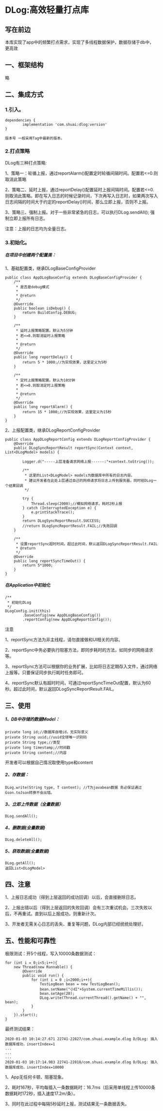 # DLog:高效轻量打点库
## 写在前边


本库实现了app中的频繁打点需求，实现了多线程数据保护，数据存储于db中，更高效


## 一、框架结构

略


## 二、集成方式

### 1.引入。

```
dependencies {
        implementation 'com.shuai:dlog:version'
}

版本号 一般采用Tag中最新的版本。
```

### 2.打点策略
DLog有三种打点策略:

1、策略一：轮循上报，通过reportAlarm()配置定时轮循间隔时间。配置若<=0.则取消此策略

2、策略二、延时上报，通过reportDelay()配置延时上报间隔时间。配置若<=0.则取消此策略。即在写入日志的时候记录时间，下次再写入日志时，如果两次写入日志间隔的时间大于约定的reportDelay()时间，那么立即上报，否则不上报。

3、策略三、强制上报。对于一些非常紧急的日志，可以执行DLog.sendAll(); 强制立即上报所有日志。

注意：上报的日志均为全量日志。


### 3.初始化。

##### 在项目中创建两个配置类：
1、基础配置类，继承DLogBaseConfigProvider
```
public class AppDLogBaseConfig extends DLogBaseConfigProvider {
    /**
     * 是否是debug模式
     *
     * @return
     */
    @Override
    public boolean isDebug() {
        return BuildConfig.DEBUG;
    }

    /**
     * 延时上报策略配置。默认为5分钟
     * 若<=0.则取消延时上报策略
     *
     * @return
     */
    @Override
    public long reportDelay() {
        return 5 * 1000;//为实现效果，这里定义为5秒
    }

    /**
     * 定时上报策略配置。默认为10分钟
     * 若<=0.则取消定时上报策略
     *
     * @return
     */
    @Override
    public long reportAlarm() {
        return 15 * 1000;//为实现效果，这里定义为15秒
    }
}

```
2、上报配置类，继承DLogReportConfigProvider
```
public class AppDLogReportConfig extends DLogReportConfigProvider {
    @Override
    public DLogSyncReportResult reportSync(Context context, List<DLogModel> models) {

        Logger.d("-----上层准备请求网络上报------:"+context.toString());

        /**
         * 这里的List<DLogModel> models为数据库中所有的日志内容。
         * 建议开发者在此处上层通过自己的网络请求将日志上传到服务器，同时给DLog一个结果回调
         */

        try {
            Thread.sleep(2000);//模拟网络请求，耗时2秒上报
        } catch (InterruptedException e) {
            e.printStackTrace();
        }
        return DLogSyncReportResult.SUCCESS;
        //return DLogSyncReportResult.FAIL;//失败回调
    }

    /**
     * 设置reportSync超时时间，超过此时间，默认返回DLogSyncReportResult.FAIL
     * @return
     */
    @Override
    public long reportSyncTimeOut() {
        return 5*1000;
    }
}
```
##### 在Application中初始化

```
/**
 * 初始化DLog
 */
DLogConfig.init(this)
        .baseConfig(new AppDLogBaseConfig())
        .reportConfig(new AppDLogReportConfig());
```

注意

1、reportSync方法为非主线程，请勿直接做和UI相关的内容。

2、reportSync中务必要执行阻塞方法，即同步耗时的方法，如同步的网络请求等。

3、reportSync方法可以根据你的业务扩展，比如将日志定期存入文件，通过网络上报等。只要保证同步执行耗时任务即可。

4、reportSync默认有超时时间，可通过reportSyncTimeOut配置，默认为60秒。超过此时间，默认返回DLogSyncReportResult.FAIL。

## 三、使用

##### 1、DB中存储的数据Model：

```
private long id;//数据库自增id，无实际意义
private String uuid;//uuid全球唯一识别码
private String type;//类型
private long timestamp;//时间戳
private String content;//内容
```
开发者可以根据自己情况取使用type和content

##### 2、存数据：
```
DLog.write(String type, T content); //T为javabean数据 务必保证通过Gson.toJson转换不会出错。
```
##### 3、立即上传数据（全量数据）
```
DLog.sendAll();
```

##### 4、删数据(全量数据)
```
DLog.deleteAll();
```
##### 5、获取数据(全量数据)
```
DLog.getAll();
返回List<DLogModel>
```

## 四、注意


1、上报日志成功（得到上层返回的成功回调）以后，会直接删除日志。

2、上报出错以后（得到上层返回的失败回调）会有三次重试机会。三次失败以后，不再重试。直到以后上报成功，则重新计次。

3、开发者无需关心日志的丢失、重复等问题，DLog内部已经统统处理好。

## 五、性能和可靠性
极限测试：开5个线程，写入10000条数据测试：
```
for (int i = 0;i<5;i++){
    new Thread(new Runnable() {
        @Override
        public void run() {
            for (int i = 0 ;i<2000;i++){
                TestLogBean bean = new TestLogBean();
                bean.setName("小红"+System.currentTimeMillis());
                bean.setAge(20);
                DLog.write(Thread.currentThread().getName() + "", bean);
            }
        }
    }).start();
}
```
最终测试结果：

```
2020-01-03 10:14:27.671 22741-22827/com.shuai.example.dlog D/DLog: 插入数据库成功，insertIndex=1
...
...
...
2020-01-03 10:17:14.983 22741-22818/com.shuai.example.dlog D/DLog: 插入数据库成功，insertIndex=10000
```


1、App无任何卡顿、阻塞现象。

2、耗时167秒，平均每插入一条数据耗时：16.7ms（后采用单线程上传10000条数据耗时172秒，插入速度17.2m/条）。

3、同时在此过程中每隔5秒延时上报，测试结果无一条数据丢失。
